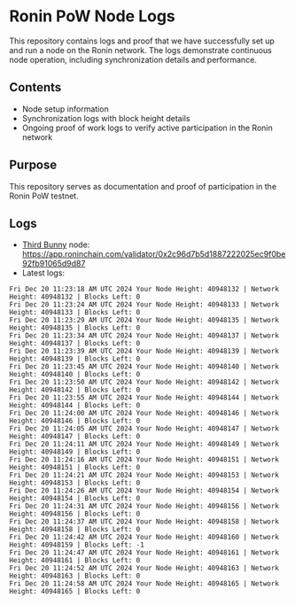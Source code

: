 # Ronin PoW Node Logs

This repository contains logs and proof that we have successfully set up and run a node on the Ronin network. The logs demonstrate continuous node operation, including synchronization details and performance.

## Contents

- Node setup information
- Synchronization logs with block height details
- Ongoing proof of work logs to verify active participation in the Ronin network

## Purpose

This repository serves as documentation and proof of participation in the Ronin PoW testnet.

## Logs

- [Third Bunny](https://thirdbunny.xyz/) node: https://app.roninchain.com/validator/0x2c96d7b5d1887222025ec9f0be92fb91065d9d87
- Latest logs:
```
Fri Dec 20 11:23:18 AM UTC 2024 Your Node Height: 40948132 | Network Height: 40948132 | Blocks Left: 0
Fri Dec 20 11:23:24 AM UTC 2024 Your Node Height: 40948133 | Network Height: 40948133 | Blocks Left: 0
Fri Dec 20 11:23:29 AM UTC 2024 Your Node Height: 40948135 | Network Height: 40948135 | Blocks Left: 0
Fri Dec 20 11:23:34 AM UTC 2024 Your Node Height: 40948137 | Network Height: 40948137 | Blocks Left: 0
Fri Dec 20 11:23:39 AM UTC 2024 Your Node Height: 40948139 | Network Height: 40948139 | Blocks Left: 0
Fri Dec 20 11:23:45 AM UTC 2024 Your Node Height: 40948140 | Network Height: 40948140 | Blocks Left: 0
Fri Dec 20 11:23:50 AM UTC 2024 Your Node Height: 40948142 | Network Height: 40948142 | Blocks Left: 0
Fri Dec 20 11:23:55 AM UTC 2024 Your Node Height: 40948144 | Network Height: 40948144 | Blocks Left: 0
Fri Dec 20 11:24:00 AM UTC 2024 Your Node Height: 40948146 | Network Height: 40948146 | Blocks Left: 0
Fri Dec 20 11:24:05 AM UTC 2024 Your Node Height: 40948147 | Network Height: 40948147 | Blocks Left: 0
Fri Dec 20 11:24:11 AM UTC 2024 Your Node Height: 40948149 | Network Height: 40948149 | Blocks Left: 0
Fri Dec 20 11:24:16 AM UTC 2024 Your Node Height: 40948151 | Network Height: 40948151 | Blocks Left: 0
Fri Dec 20 11:24:21 AM UTC 2024 Your Node Height: 40948153 | Network Height: 40948153 | Blocks Left: 0
Fri Dec 20 11:24:26 AM UTC 2024 Your Node Height: 40948154 | Network Height: 40948154 | Blocks Left: 0
Fri Dec 20 11:24:31 AM UTC 2024 Your Node Height: 40948156 | Network Height: 40948156 | Blocks Left: 0
Fri Dec 20 11:24:37 AM UTC 2024 Your Node Height: 40948158 | Network Height: 40948158 | Blocks Left: 0
Fri Dec 20 11:24:42 AM UTC 2024 Your Node Height: 40948160 | Network Height: 40948159 | Blocks Left: -1
Fri Dec 20 11:24:47 AM UTC 2024 Your Node Height: 40948161 | Network Height: 40948161 | Blocks Left: 0
Fri Dec 20 11:24:52 AM UTC 2024 Your Node Height: 40948163 | Network Height: 40948163 | Blocks Left: 0
Fri Dec 20 11:24:58 AM UTC 2024 Your Node Height: 40948165 | Network Height: 40948165 | Blocks Left: 0
```

